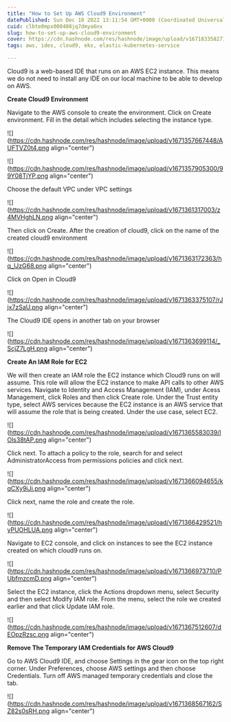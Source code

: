 ```yaml
---
title: "How to Set Up AWS Cloud9 Environment"
datePublished: Sun Dec 18 2022 13:11:54 GMT+0000 (Coordinated Universal Time)
cuid: clbte0mpx000408jq7dmya6nx
slug: how-to-set-up-aws-cloud9-environment
cover: https://cdn.hashnode.com/res/hashnode/image/upload/v1671833582716/1871110b-bc8d-4c43-887b-5a301e6358f2.jpeg
tags: aws, ides, cloud9, eks, elastic-kubernetes-service

---
```


Cloud9 is a web-based IDE that runs on an AWS EC2 instance. This means we do not need to install any IDE on our local machine to be able to develop on AWS.

**Create Cloud9 Environment**

Navigate to the AWS console to create the environment. Click on Create environment. Fill in the detail which includes selecting the instance type.

![](https://cdn.hashnode.com/res/hashnode/image/upload/v1671357667448/AUFTVZ0t4.png align="center")

![](https://cdn.hashnode.com/res/hashnode/image/upload/v1671357905300/99Y08TjYP.png align="center")

Choose the default VPC under VPC settings

![](https://cdn.hashnode.com/res/hashnode/image/upload/v1671361317003/z4MVHghLN.png align="center")

Then click on Create. After the creation of cloud9, click on the name of the created cloud9 environment

![](https://cdn.hashnode.com/res/hashnode/image/upload/v1671363172363/hq_lJzG68.png align="center")

Click on Open in Cloud9

![](https://cdn.hashnode.com/res/hashnode/image/upload/v1671363375107/rJjx7zSaU.png align="center")

The Cloud9 IDE opens in another tab on your browser

![](https://cdn.hashnode.com/res/hashnode/image/upload/v1671363699114/_ScjZ7LgH.png align="center")

**Create An IAM Role for EC2**

We will then create an IAM role the EC2 instance which Cloud9 runs on will assume. This role will allow the EC2 instance to make API calls to other AWS services. Navigate to Identity and Access Management (IAM), under Acess Management, click Roles and then click Create role. Under the Trust entity type, select AWS services because the EC2 instance is an AWS service that will assume the role that is being created. Under the use case, select EC2.

![](https://cdn.hashnode.com/res/hashnode/image/upload/v1671365583039/lOls38tAP.png align="center")

Click next. To attach a policy to the role, search for and select AdministratorAccess from permissions policies and click next.

![](https://cdn.hashnode.com/res/hashnode/image/upload/v1671366094655/kqCXy9iJi.png align="center")

Click next, name the role and create the role.

![](https://cdn.hashnode.com/res/hashnode/image/upload/v1671366429521/hyPUOHLUA.png align="center")

Navigate to EC2 console, and click on instances to see the EC2 instance created on which cloud9 runs on.

![](https://cdn.hashnode.com/res/hashnode/image/upload/v1671366973710/PUbfmzcmD.png align="center")

Select the EC2 instance, click the Actions dropdown menu, select Security and then select Modify IAM role. From the menu, select the role we created earlier and that click Update IAM role.

![](https://cdn.hashnode.com/res/hashnode/image/upload/v1671367512607/dEOpzRzsc.png align="center")

**Remove The Temporary IAM Credentials for AWS Cloud9**

Go to AWS Cloud9 IDE, and choose Settings in the gear icon on the top right corner. Under Preferences, choose AWS settings and then choose Credentials. Turn off AWS managed temporary credentials and close the tab.

![](https://cdn.hashnode.com/res/hashnode/image/upload/v1671368567162/SZ82s0sRH.png align="center")
